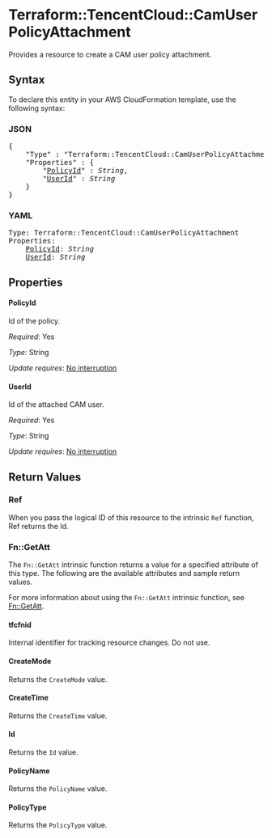 # Terraform::TencentCloud::CamUserPolicyAttachment

Provides a resource to create a CAM user policy attachment.

## Syntax

To declare this entity in your AWS CloudFormation template, use the following syntax:

### JSON

<pre>
{
    "Type" : "Terraform::TencentCloud::CamUserPolicyAttachment",
    "Properties" : {
        "<a href="#policyid" title="PolicyId">PolicyId</a>" : <i>String</i>,
        "<a href="#userid" title="UserId">UserId</a>" : <i>String</i>
    }
}
</pre>

### YAML

<pre>
Type: Terraform::TencentCloud::CamUserPolicyAttachment
Properties:
    <a href="#policyid" title="PolicyId">PolicyId</a>: <i>String</i>
    <a href="#userid" title="UserId">UserId</a>: <i>String</i>
</pre>

## Properties

#### PolicyId

Id of the policy.

_Required_: Yes

_Type_: String

_Update requires_: [No interruption](https://docs.aws.amazon.com/AWSCloudFormation/latest/UserGuide/using-cfn-updating-stacks-update-behaviors.html#update-no-interrupt)

#### UserId

Id of the attached CAM user.

_Required_: Yes

_Type_: String

_Update requires_: [No interruption](https://docs.aws.amazon.com/AWSCloudFormation/latest/UserGuide/using-cfn-updating-stacks-update-behaviors.html#update-no-interrupt)

## Return Values

### Ref

When you pass the logical ID of this resource to the intrinsic `Ref` function, Ref returns the Id.

### Fn::GetAtt

The `Fn::GetAtt` intrinsic function returns a value for a specified attribute of this type. The following are the available attributes and sample return values.

For more information about using the `Fn::GetAtt` intrinsic function, see [Fn::GetAtt](https://docs.aws.amazon.com/AWSCloudFormation/latest/UserGuide/intrinsic-function-reference-getatt.html).

#### tfcfnid

Internal identifier for tracking resource changes. Do not use.

#### CreateMode

Returns the <code>CreateMode</code> value.

#### CreateTime

Returns the <code>CreateTime</code> value.

#### Id

Returns the <code>Id</code> value.

#### PolicyName

Returns the <code>PolicyName</code> value.

#### PolicyType

Returns the <code>PolicyType</code> value.

